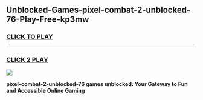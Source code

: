 
## Unblocked-Games-pixel-combat-2-unblocked-76-Play-Free-kp3mw
<h3>
<a href="https://premium76.site?title=pixel-combat-2-unblocked-76&ref=21A">CLICK TO PLAY</a></h3>
<hr>

<h3>
<a href="https://premium76.site?title=pixel-combat-2-unblocked-76&ref=21A">CLICK 2 PLAY</a>
  
</h3>

<a href="https://premium76.site?title=pixel-combat-2-unblocked-76&ref=21A"><img src="https://clearcache.store/games.png"></a>


**pixel-combat-2-unblocked-76 games unblocked: Your Gateway to Fun and Accessible Online Gaming**
